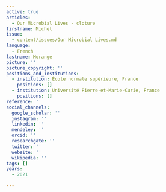 ```yaml
---
active: true
articles:
  - Our Microbial Lives - cloture
firstname: Michel
issue:
  - content/issues/Our Microbial Lives.md
language:
  - French
lastname: Morange
picture: ''
picture_copyright: ''
positions_and_institutions:
  - institution: École normale supérieure, France
    positions: []
  - institution: Université Pierre-et-Marie-Curie, France
    positions: []
reference: ''
social_channels:
  google_scholar: ''
  instagram: ''
  linkedin: ''
  mendeley: ''
  orcid: ''
  researchgate: ''
  twitter: ''
  website: ''
  wikipedia: ''
tags: []
years:
  - 2021

---
```

